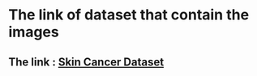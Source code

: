 # The link of dataset that contain the images

## The link : [Skin Cancer Dataset](https://drive.google.com/drive/folders/1B6Eaz0ZdtmHgaWiAKBJLdwy0IwyRXEKl?usp=sharing)
